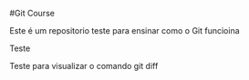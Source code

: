 #Git Course

Este é um repositorio teste para ensinar como o Git funcioina

Teste

Teste para visualizar o comando git diff
